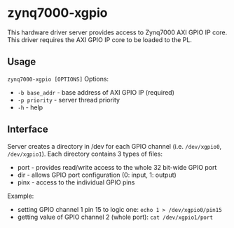 # zynq7000-xgpio
This hardware driver server provides access to Zynq7000 AXI GPIO IP core. This driver requires the AXI GPIO IP core to be loaded to the PL.

## Usage
`zynq7000-xgpio [OPTIONS]`
Options:
- `-b base_addr` - base address of AXI GPIO IP (required)
- `-p priority`  - server thread priority
- `-h`           - help

## Interface
Server creates a directory in /dev for each GPIO channel (i.e. `/dev/xgpio0`, `/dev/xgpio1`). Each directory contains 3 types of files:
- port - provides read/write access to the whole 32 bit-wide GPIO port
- dir  - allows GPIO port configuration (0: input, 1: output)
- pinx - access to the individual GPIO pins

Example:
- setting GPIO channel 1 pin 15 to logic one: `echo 1 > /dev/xgpio0/pin15`
- getting value of GPIO channel 2 (whole port): `cat /dev/xgpio1/port`
